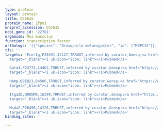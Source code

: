 ```yaml
---
type: protein
layout: protein
title: O35615
protein_name: Zfpm1
uniprot_accession: O35615
ncbi_gene_id: '22761'
organism: Mus musculus
function: transcription factor
orthologs: '[{"species": "Drosophila melanogaster", "id": ["M9PC12"]}, {"species": "Homo sapiens", "id": ["Q8IX07"]}, {"species": "Rattus norvegicus", "id": ["D4A168"]}]'
tfs: ''
targets: 'Fcer1g,P20491,14127,TRRUST,inferred by curator,&ensp;<a href="https://www.ncbi.nlm.nih.gov/pubmed/?term=16522818%5Buid%5D+OR+29087512%5Buid%5D"
  target="_blank"><i uk-icon="icon: link"></i>Pubmed</a>

  Gata3,P23772,14462,TRRUST,inferred by curator,&ensp;<a href="https://www.ncbi.nlm.nih.gov/pubmed/?term=11971000%5Buid%5D+OR+29087512%5Buid%5D"
  target="_blank"><i uk-icon="icon: link"></i>Pubmed</a>

  Hamp,Q9EQ21,84506,TRRUST,inferred by curator,&ensp;<a href="https://www.ncbi.nlm.nih.gov/pubmed/?term=24179092%5Buid%5D+OR+29087512%5Buid%5D"
  target="_blank"><i uk-icon="icon: link"></i>Pubmed</a>

  Itga2b,Q9QUM0,16399,TRRUST,inferred by curator,&ensp;<a href="https://www.ncbi.nlm.nih.gov/pubmed/?term=12356738%5Buid%5D+OR+29087512%5Buid%5D"
  target="_blank"><i uk-icon="icon: link"></i>Pubmed</a>

  Ms4a2,P20490,14126,TRRUST,inferred by curator,&ensp;<a href="https://www.ncbi.nlm.nih.gov/pubmed/?term=16522818%5Buid%5D+OR+29087512%5Buid%5D"
  target="_blank"><i uk-icon="icon: link"></i>Pubmed</a>'
binding_sites: ''

---
```

